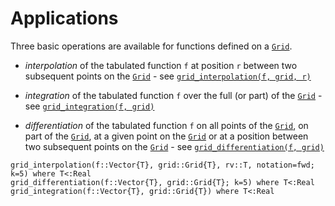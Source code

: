 # Applications

Three basic operations are available for functions defined on a [`Grid`](@ref).

* *interpolation* of the tabulated function `f` at position `r` between two subsequent points on the [`Grid`](@ref) - see [`grid_interpolation(f, grid, r)`](@ref)

* *integration* of the tabulated function `f` over the full (or part) of the [`Grid`](@ref) - see [`grid_integration(f, grid)`](@ref)

* *differentiation* of the tabulated function `f` on all points of the [`Grid`](@ref), on part of the [`Grid`](@ref), at a given point on the [`Grid`](@ref) or at a position between two subsequent points on the [`Grid`](@ref) - see [`grid_differentiation(f, grid)`](@ref)

```@docs
grid_interpolation(f::Vector{T}, grid::Grid{T}, rv::T, notation=fwd; k=5) where T<:Real
grid_differentiation(f::Vector{T}, grid::Grid{T}; k=5) where T<:Real
grid_integration(f::Vector{T}, grid::Grid{T}) where T<:Real 
```